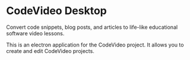 # CodeVideo Desktop

Convert code snippets, blog posts, and articles to life-like educational software video lessons.

This is an electron application for the CodeVideo project. It allows you to create and edit CodeVideo projects.